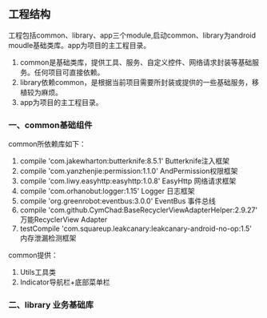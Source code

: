 ## 工程结构
工程包括common、library、app三个module,启动common、library为android moudle基础类库。app为项目的主工程目录。
1. common是基础类库，提供工具、服务、自定义控件、网络请求封装等基础服务。任何项目可直接依赖。
2. library依赖common，是根据当前项目需要所封装或提供的一些基础服务，移植较为麻烦。
3. app为项目的主工程目录。
### 一、common基础组件
common所依赖库如下：
 1. compile 'com.jakewharton:butterknife:8.5.1' Butterknife注入框架
 2. compile 'com.yanzhenjie:permission:1.1.0'   AndPermission权限框架
 3. compile 'com.liwy.easyhttp:easyhttp:1.0.8'  EasyHttp 网络请求框架
 4. compile 'com.orhanobut:logger:1.15'         Logger 日志框架
 5. compile 'org.greenrobot:eventbus:3.0.0'     EventBus 事件总线
 6. compile 'com.github.CymChad:BaseRecyclerViewAdapterHelper:2.9.27'   万能RecyclerView Adapter
 7. testCompile 'com.squareup.leakcanary:leakcanary-android-no-op:1.5'  内存泄漏检测框架

common提供：
1. Utils工具类
2. Indicator导航栏+底部菜单栏

### 二、library 业务基础库